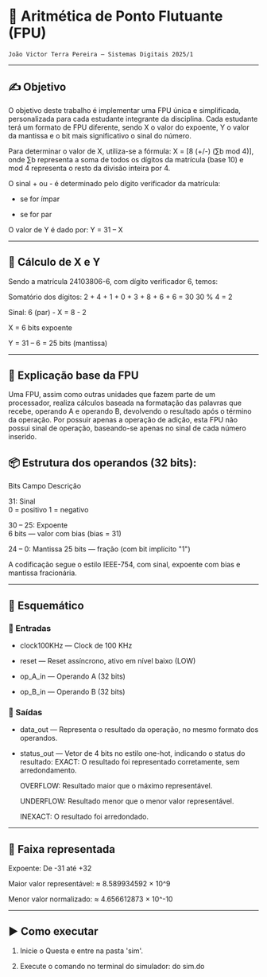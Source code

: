 # 🧠 Aritmética de Ponto Flutuante (FPU)

    João Victor Terra Pereira — Sistemas Digitais 2025/1

---
## ✍️ Objetivo

O objetivo deste trabalho é implementar uma FPU única e simplificada, personalizada para cada estudante integrante da disciplina. Cada estudante terá um formato de FPU diferente, sendo X o valor do expoente, Y o valor da mantissa e o bit mais significativo o sinal do número.

Para determinar o valor de X, utiliza-se a fórmula:
X = [8 (+/-) (∑b mod 4)], onde ∑b representa a soma de todos os dígitos da matrícula (base 10) e mod 4 representa o resto da divisão inteira por 4.

O sinal + ou - é determinado pelo dígito verificador da matrícula:

+ se for ímpar

- se for par

O valor de Y é dado por:
Y = 31 – X

---
## 🟰 Cálculo de X e Y

Sendo a matrícula 24103806-6, com dígito verificador 6, temos:

Somatório dos dígitos: 2 + 4 + 1 + 0 + 3 + 8 + 6 + 6 = 30
  30 % 4 = 2 
  
  Sinal: 6 (par) -
  X = 8 - 2 
  
  X = 6 bits expoente
  
  Y = 31 – 6 = 25 bits (mantissa)

---
## 🧮 Explicação base da FPU

Uma FPU, assim como outras unidades que fazem parte de um processador, realiza cálculos baseada na formatação das palavras que recebe, operando A e operando B, devolvendo o resultado após o término da operação.
Por possuir apenas a operação de adição, esta FPU não possui sinal de operação, baseando-se apenas no sinal de cada número inserido.

## 📦 Estrutura dos operandos (32 bits):

Bits	Campo	Descrição

31:	Sinal	
   0 = positivo
   1 = negativo
   
30 – 25: Expoente	
   6 bits — valor com bias (bias = 31)
   
24 – 0: Mantissa
   25 bits — fração (com bit implícito "1")

A codificação segue o estilo IEEE-754, com sinal, expoente com bias e mantissa fracionária.

---
## 🤖 Esquemático

### 🔌 Entradas

* clock100KHz — Clock de 100 KHz

* reset — Reset assíncrono, ativo em nível baixo (LOW)

* op_A_in — Operando A (32 bits)

* op_B_in — Operando B (32 bits)


### 🔋 Saídas

* data_out — Representa o resultado da operação, no mesmo formato dos operandos.

* status_out — Vetor de 4 bits no estilo one-hot, indicando o status do resultado:
   EXACT: O resultado foi representado corretamente, sem arredondamento.

   OVERFLOW: Resultado maior que o máximo representável.

   UNDERFLOW: Resultado menor que o menor valor representável.

   INEXACT: O resultado foi arredondado.

---

## 📏 Faixa representada

Expoente: De -31 até +32

Maior valor representável:
≈ 8.589934592 × 10^9

Menor valor normalizado:
≈ 4.656612873 × 10^-10

---

## ▶️ Como executar
1. Inicie o Questa e entre na pasta 'sim'.

2. Execute o comando no terminal do simulador:
do sim.do
